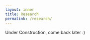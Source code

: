 ```yaml
---
layout: inner
title: Research
permalink: /research/
---
```


Under Construction, come back later :)
